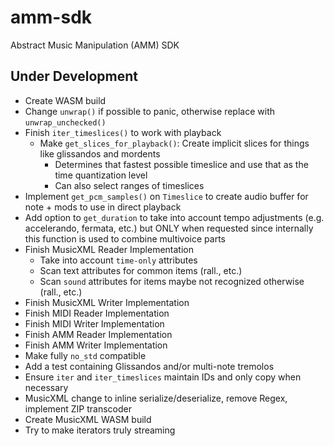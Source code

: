 # amm-sdk

Abstract Music Manipulation (AMM) SDK

## Under Development

* Create WASM build
* Change `unwrap()` if possible to panic, otherwise replace with `unwrap_unchecked()`
* Finish `iter_timeslices()` to work with playback
  * Make `get_slices_for_playback()`: Create implicit slices for things like glissandos and mordents
    * Determines that fastest possible timeslice and use that as the time quantization level
    * Can also select ranges of timeslices
* Implement `get_pcm_samples()` on `Timeslice` to create audio buffer for note + mods to use in direct playback
* Add option to `get_duration` to take into account tempo adjustments (e.g. accelerando, fermata, etc.) but ONLY when requested since internally this function is used to combine multivoice parts
* Finish MusicXML Reader Implementation
  * Take into account `time-only` attributes
  * Scan text attributes for common items (rall., etc.)
  * Scan `sound` attributes for items maybe not recognized otherwise (rall., etc.)
* Finish MusicXML Writer Implementation
* Finish MIDI Reader Implementation
* Finish MIDI Writer Implementation
* Finish AMM Reader Implementation
* Finish AMM Writer Implementation
* Make fully `no_std` compatible
* Add a test containing Glissandos and/or multi-note tremolos
* Ensure `iter` and `iter_timeslices` maintain IDs and only copy when necessary
* MusicXML change to inline serialize/deserialize, remove Regex, implement ZIP transcoder
* Create MusicXML WASM build
* Try to make iterators truly streaming

